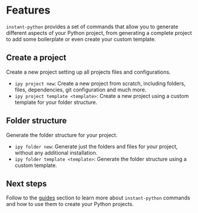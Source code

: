 # Features

`instant-python` provides a set of commands that allow you to generate different aspects of your Python project, from 
generating a complete project to add some boilerplate or even create your custom template.

## Create a project

Create a new project setting up all projects files and configurations.

- `ipy project new`: Create a new project from scratch, including folders, files, dependencies, git configuration and much more.
- `ipy project template <template>`: Create a new project using a custom template for your folder structure.

## Folder structure

Generate the folder structure for your project.

- `ipy folder new`: Generate just the folders and files for your project, without any additional installation.
- `ipy folder template <template>`: Generate the folder structure using a custom template.

## Next steps

Follow to the [guides](../guide/index.md) section to learn more about `instant-python` commands and
how to use them to create your Python projects.


